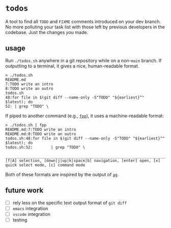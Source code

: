 # `todos`

A tool to find all `TODO` and `FIXME` comments introduced on your dev branch. No more
polluting your task list with those left by previous developers in the codebase. Just the
changes *you* made.

## usage

Run `./todos.sh` anywhere in a git repository while on a non-`main` branch. If outputting
to a terminal, it gives a nice, human-readable format.

```
> ./todos.sh
README.md
7:TODO write an intro
8:TODO write an outro
todos.sh
48:for file in $(git diff --name-only -S"TODO" "${earliest}^" $latest); do
52: | grep "TODO" \
```

If piped to another command (e.g., [`fpp`](https://github.com/facebook/PathPicker)), it
uses a machine-readable format:

```
> ./todos.sh | fpp
README.md:7:TODO write an intro
README.md:8:TODO write an outro
todos.sh:48:for file in $(git diff --name-only -S"TODO" "${earliest}^" $latest); do
todos.sh:52:        | grep "TODO" \

________________________________________________________________________________________________________
[f|A] selection, [down|j|up|k|space|b] navigation, [enter] open, [x] quick select mode, [c] command mode
```

Both of these formats are inspired by the output of
[`ag`](https://github.com/mizuno-as/silversearcher-ag).

## future work

- [ ] rely less on the specific text output format of `git diff`
- [ ] `emacs` integration
- [ ] `vscode` integration
- [ ] testing
